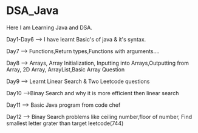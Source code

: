 # DSA_Java
Here I am Learning Java and DSA.

 Day1-Day6 --> I have learnt Basic's of java & it's syntax.

 Day7      --> Functions,Return types,Functions with arguments....

 Day8      --> Arrays, Array Initialization, Inputting into Arrays,Outputting from Array, 2D Array, ArrayList,Basic Array Question

 Day9      --> Learnt Linear Search & Two Leetcode questions

 Day10     -->Binay Search and why it is more efficient then linear search

 Day11     --> Basic Java program from code chef

 Day12     --> Binay Search problems like ceiling number,floor of number, Find smallest letter grater than target leetcode(744)
 